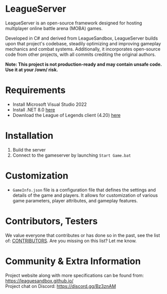 #  LeagueServer
LeagueServer is an open-source framework designed for hosting multiplayer online battle arena (MOBA) games.

Developed in C# and derived from LeagueSandbox, LeagueServer builds upon that project's codebase, steadily optimizing and improving gameplay mechanics and combat systems. Additionally, it incorporates open-source code from other projects, with all commits crediting the original authors.

**Note: This project is not production-ready and may contain unsafe code. Use it at your /own/ risk.**

# Requirements
* Install Microsoft Visual Studio 2022 
* Install .NET 8.0 [here](https://dotnet.microsoft.com/download/dotnet-core)
* Download the League of Legends client (4.20) [here](https://www.mediafire.com/file/rm32t1nbbca6zph/League-of-Legends-4.20.rar/file)

# Installation
 1. Build the server
 2. Connect to the gameserver by launching `Start Game.bat` 

# Customization
 - `GameInfo.json` file is a configuration file that defines the settings and details of the game and players. It allows for customization of various game parameters, player attributes, and gameplay features.

# Contributors, Testers
We value everyone that contributes or has done so in the past, see the list of: [CONTRIBUTORS](CONTRIBUTORS). Are you missing on this list? Let me know.

# Community & Extra Information
Project website along with more specifications can be found from: https://leaguesandbox.github.io/  
Project chat on Discord: https://discord.gg/Bz3znAM